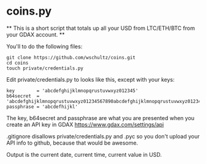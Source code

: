 # coins.py

** This is a short script that totals up all your USD from LTC/ETH/BTC from your GDAX account. **

You'll to do the following files:

```
git clone https://github.com/wschultz/coins.git
cd coins
touch private/credentials.py
```

Edit private/credentials.py to looks like this, except with your keys:

```
key        = 'abcdefghijklmnopqrustuvwxyz012345'
b64secret  = 'abcdefghijklmnopqrustuvwxyz01234567890abcdefghijklmnopqrustuvwxyz01234567890abcdefghijkl'
passphrase = 'abcdefhijkl'
```

The key, b64secret and passphrase are what you are presented when you create an API key in GDAX https://www.gdax.com/settings/api

.gitignore disallows private/credentials.py and .pyc so you don't upload your API info to github, because that would be awesome.

Output is the current date, current time, current value in USD.
